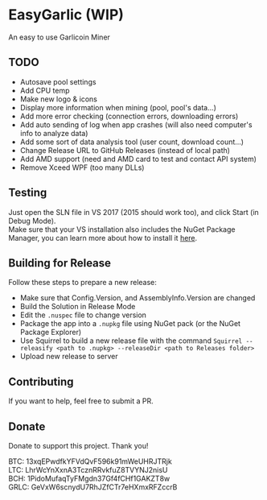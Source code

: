 ﻿# EasyGarlic (WIP)
An easy to use Garlicoin Miner

## TODO
- Autosave pool settings
- Add CPU temp 
- Make new logo & icons
- Display more information when mining (pool, pool's data...)
- Add more error checking (connection errors, downloading errors)
- Add auto sending of log when app crashes (will also need computer's info to analyze data)
- Add some sort of data analysis tool (user count, download count...)
- Change Release URL to GitHub Releases (instead of local path)
- Add AMD support (need and AMD card to test and contact API system)
- Remove Xceed WPF (too many DLLs)


## Testing
Just open the SLN file in VS 2017 (2015 should work too), and click Start (in Debug Mode).  
Make sure that your VS installation also includes the NuGet Package Manager, you can learn more about how to install it [here](https://docs.microsoft.com/en-us/nuget/install-nuget-client-tools#visual-studio).  

## Building for Release
Follow these steps to prepare a new release:
- Make sure that Config.Version, and AssemblyInfo.Version are changed
- Build the Solution in Release Mode
- Edit the `.nuspec` file to change version
- Package the app into a `.nupkg` file using NuGet pack (or the NuGet Package Explorer)
- Use Squirrel to build a new release file with the command `Squirrel --releasify <path to .nupkg> --releaseDir <path to Releases folder>`
- Upload new release to server

## Contributing
If you want to help, feel free to submit a PR.

## Donate
Donate to support this project. Thank you!  

BTC: 13xqEPwdfkYFVdQvF596k91mWeUHRJTRjk  
LTC: LhrWcYnXxnA3TcznRRvkfuZ8TVYNJ2nisU  
BCH: 1PidoMufaqTyFMgdn37Gf4fCHf1GAKZT8w  
GRLC: GeVxW6scnydU7RhJZfCTr7eHXmxRFZccrB  